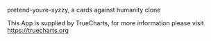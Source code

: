 pretend-youre-xyzzy, a cards against humanity clone

This App is supplied by TrueCharts, for more information please visit https://truecharts.org
